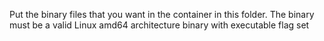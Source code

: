 Put the binary files that you want in the container in this folder.
The binary must be a valid Linux amd64 architecture binary with executable flag set
